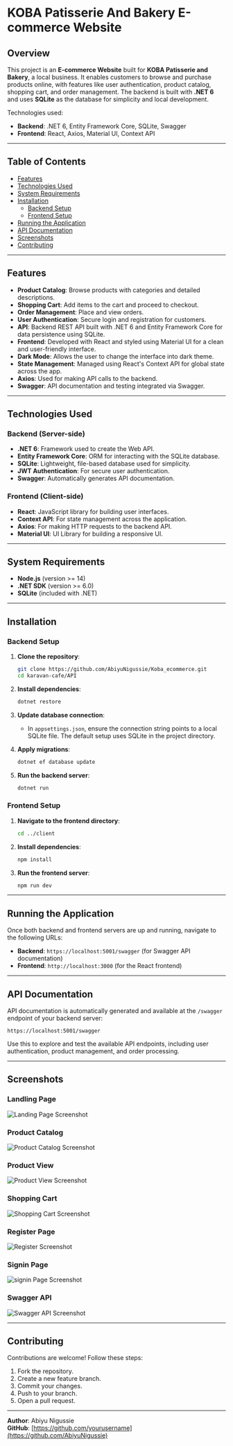 # KOBA Patisserie And Bakery E-commerce Website

## Overview

This project is an **E-commerce Website** built for **KOBA Patisserie and Bakery**, a local business. It enables customers to browse and purchase products online, with features like user authentication, product catalog, shopping cart, and order management. The backend is built with **.NET 6** and uses **SQLite** as the database for simplicity and local development.

Technologies used:

- **Backend**: .NET 6, Entity Framework Core, SQLite, Swagger
- **Frontend**: React, Axios, Material UI, Context API

---

## Table of Contents

- [Features](#features)
- [Technologies Used](#technologies-used)
- [System Requirements](#system-requirements)
- [Installation](#installation)
  - [Backend Setup](#backend-setup)
  - [Frontend Setup](#frontend-setup)
- [Running the Application](#running-the-application)
- [API Documentation](#api-documentation)
- [Screenshots](#screenshots)
- [Contributing](#contributing)

---

## Features

- **Product Catalog**: Browse products with categories and detailed descriptions.
- **Shopping Cart**: Add items to the cart and proceed to checkout.
- **Order Management**: Place and view orders.
- **User Authentication**: Secure login and registration for customers.
- **API**: Backend REST API built with .NET 6 and Entity Framework Core for data persistence using SQLite.
- **Frontend**: Developed with React and styled using Material UI for a clean and user-friendly interface.
- **Dark Mode**: Allows the user to change the interface into dark theme.
- **State Management**: Managed using React's Context API for global state across the app.
- **Axios**: Used for making API calls to the backend.
- **Swagger**: API documentation and testing integrated via Swagger.

---

## Technologies Used

### Backend (Server-side)

- **.NET 6**: Framework used to create the Web API.
- **Entity Framework Core**: ORM for interacting with the SQLite database.
- **SQLite**: Lightweight, file-based database used for simplicity.
- **JWT Authentication**: For secure user authentication.
- **Swagger**: Automatically generates API documentation.

### Frontend (Client-side)

- **React**: JavaScript library for building user interfaces.
- **Context API**: For state management across the application.
- **Axios**: For making HTTP requests to the backend API.
- **Material UI**: UI Library for building a responsive UI.

---

## System Requirements

- **Node.js** (version >= 14)
- **.NET SDK** (version >= 6.0)
- **SQLite** (included with .NET)

---

## Installation

### Backend Setup

1. **Clone the repository**:

   ```bash
   git clone https://github.com/AbiyuNigussie/Koba_ecommerce.git
   cd karavan-cafe/API
   ```

2. **Install dependencies**:

   ```bash
   dotnet restore
   ```

3. **Update database connection**:

   - In `appsettings.json`, ensure the connection string points to a local SQLite file. The default setup uses SQLite in the project directory.

4. **Apply migrations**:

   ```bash
   dotnet ef database update
   ```

5. **Run the backend server**:
   ```bash
   dotnet run
   ```

### Frontend Setup

1. **Navigate to the frontend directory**:

   ```bash
   cd ../client
   ```

2. **Install dependencies**:

   ```bash
   npm install
   ```

3. **Run the frontend server**:
   ```bash
   npm run dev
   ```

---

## Running the Application

Once both backend and frontend servers are up and running, navigate to the following URLs:

- **Backend**: `https://localhost:5001/swagger` (for Swagger API documentation)
- **Frontend**: `http://localhost:3000` (for the React frontend)

---

## API Documentation

API documentation is automatically generated and available at the `/swagger` endpoint of your backend server:

```
https://localhost:5001/swagger
```

Use this to explore and test the available API endpoints, including user authentication, product management, and order processing.

---

## Screenshots

### Landling Page

![Landing Page Screenshot](screenshots/landing_page.png)

### Product Catalog

![Product Catalog Screenshot](screenshots/catalog_page.png)

### Product View

![Product View Screenshot](screenshots/product_view_page.png)

### Shopping Cart

![Shopping Cart Screenshot](screenshots/cart_page.png)

### Register Page

![Register Screenshot](screenshots/signup_page.png)

### Signin Page

![signin Page Screenshot](screenshots/login_page.png)

### Swagger API

![Swagger API Screenshot](screenshots/swagger_api.png)

---

## Contributing

Contributions are welcome! Follow these steps:

1. Fork the repository.
2. Create a new feature branch.
3. Commit your changes.
4. Push to your branch.
5. Open a pull request.

---

**Author**: Abiyu Nigussie  
**GitHub**: [https://github.com/yourusername](https://github.com/AbiyuNigussie)

